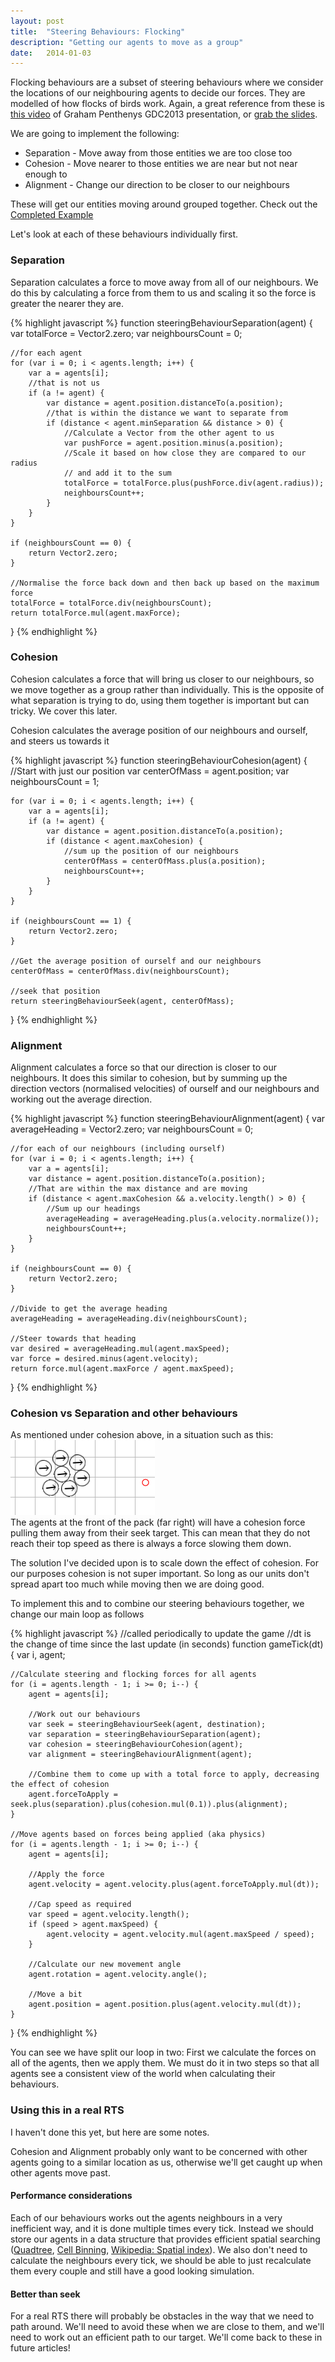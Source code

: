 ```yaml
---
layout: post
title:  "Steering Behaviours: Flocking"
description: "Getting our agents to move as a group"
date:   2014-01-03
---
```


Flocking behaviours are a subset of steering behaviours where we consider the locations of our neighbouring agents to decide our forces. They are modelled of how flocks of birds work.
Again, a great reference from these is [this video] of Graham Penthenys GDC2013 presentation, or [grab the slides].

[this video]: http://gdcvault.com/play/1018262/The-Next-Vector-Improvements-in
[grab the slides]: http://grahampentheny.com/wp-content/uploads/2013/03/The-Next-Vector.pdf


We are going to implement the following:

- Separation - Move away from those entities we are too close too
- Cohesion - Move nearer to those entities we are near but not near enough to
- Alignment - Change our direction to be closer to our neighbours

These will get our entities moving around grouped together. Check out the [Completed Example]

[Completed Example]: /examples/3-2-steering-behaviours-flock/index.html

Let's look at each of these behaviours individually first.

### Separation

Separation calculates a force to move away from all of our neighbours. We do this by calculating a force from them to us and scaling it so the force is greater the nearer they are.

{% highlight javascript %}
function steeringBehaviourSeparation(agent) {
	var totalForce = Vector2.zero;
	var neighboursCount = 0;

	//for each agent
	for (var i = 0; i < agents.length; i++) {
		var a = agents[i];
		//that is not us
		if (a != agent) {
			var distance = agent.position.distanceTo(a.position);
			//that is within the distance we want to separate from
			if (distance < agent.minSeparation && distance > 0) {
				//Calculate a Vector from the other agent to us
				var pushForce = agent.position.minus(a.position);
				//Scale it based on how close they are compared to our radius
				// and add it to the sum
				totalForce = totalForce.plus(pushForce.div(agent.radius));
				neighboursCount++;
			}
		}
	}

	if (neighboursCount == 0) {
		return Vector2.zero;
	}

	//Normalise the force back down and then back up based on the maximum force
	totalForce = totalForce.div(neighboursCount);
	return totalForce.mul(agent.maxForce);
}
{% endhighlight %}


### Cohesion

Cohesion calculates a force that will bring us closer to our neighbours, so we move together as a group rather than individually. This is the opposite of what separation is trying to do, using them together is important but can tricky. We cover this later.

Cohesion calculates the average position of our neighbours and ourself, and steers us towards it

{% highlight javascript %}
function steeringBehaviourCohesion(agent) {
	//Start with just our position
	var centerOfMass = agent.position;
	var neighboursCount = 1;

	for (var i = 0; i < agents.length; i++) {
		var a = agents[i];
		if (a != agent) {
			var distance = agent.position.distanceTo(a.position);
			if (distance < agent.maxCohesion) {
				//sum up the position of our neighbours
				centerOfMass = centerOfMass.plus(a.position);
				neighboursCount++;
			}
		}
	}

	if (neighboursCount == 1) {
		return Vector2.zero;
	}

	//Get the average position of ourself and our neighbours
	centerOfMass = centerOfMass.div(neighboursCount);

	//seek that position
	return steeringBehaviourSeek(agent, centerOfMass);
}
{% endhighlight %}

### Alignment

Alignment calculates a force so that our direction is closer to our neighbours. It does this similar to cohesion, but by summing up the direction vectors (normalised velocities) of ourself and our neighbours and working out the average direction.

{% highlight javascript %}
function steeringBehaviourAlignment(agent) {
	var averageHeading = Vector2.zero;
	var neighboursCount = 0;

	//for each of our neighbours (including ourself)
	for (var i = 0; i < agents.length; i++) {
		var a = agents[i];
		var distance = agent.position.distanceTo(a.position);
		//That are within the max distance and are moving
		if (distance < agent.maxCohesion && a.velocity.length() > 0) {
			//Sum up our headings
			averageHeading = averageHeading.plus(a.velocity.normalize());
			neighboursCount++;
		}
	}

	if (neighboursCount == 0) {
		return Vector2.zero;
	}

	//Divide to get the average heading
	averageHeading = averageHeading.div(neighboursCount);

	//Steer towards that heading
	var desired = averageHeading.mul(agent.maxSpeed);
	var force = desired.minus(agent.velocity);
	return force.mul(agent.maxForce / agent.maxSpeed);
}
{% endhighlight %}

### Cohesion vs Separation and other behaviours

As mentioned under cohesion above, in a situation such as this:<br />
<img src="/images/flocking.png" /><br/>
The agents at the front of the pack (far right) will have a cohesion force pulling them away from their seek target. This can mean that they do not reach their top speed as there is always a force slowing them down.

The solution I've decided upon is to scale down the effect of cohesion. For our purposes cohesion is not super important. So long as our units don't spread apart too much while moving then we are doing good.

To implement this and to combine our steering behaviours together, we change our main loop as follows

{% highlight javascript %}
//called periodically to update the game
//dt is the change of time since the last update (in seconds)
function gameTick(dt) {
	var i, agent;

	//Calculate steering and flocking forces for all agents
	for (i = agents.length - 1; i >= 0; i--) {
		agent = agents[i];

		//Work out our behaviours
		var seek = steeringBehaviourSeek(agent, destination);
		var separation = steeringBehaviourSeparation(agent);
		var cohesion = steeringBehaviourCohesion(agent);
		var alignment = steeringBehaviourAlignment(agent);

		//Combine them to come up with a total force to apply, decreasing the effect of cohesion
		agent.forceToApply = seek.plus(separation).plus(cohesion.mul(0.1)).plus(alignment);
	}

	//Move agents based on forces being applied (aka physics)
	for (i = agents.length - 1; i >= 0; i--) {
		agent = agents[i];

		//Apply the force
		agent.velocity = agent.velocity.plus(agent.forceToApply.mul(dt));

		//Cap speed as required
		var speed = agent.velocity.length();
		if (speed > agent.maxSpeed) {
			agent.velocity = agent.velocity.mul(agent.maxSpeed / speed);
		}

		//Calculate our new movement angle
		agent.rotation = agent.velocity.angle();

		//Move a bit
		agent.position = agent.position.plus(agent.velocity.mul(dt));
	}
}
{% endhighlight %}

You can see we have split our loop in two: First we calculate the forces on all of the agents, then we apply them. We must do it in two steps so that all agents see a consistent view of the world when calculating their behaviours.

### Using this in a real RTS

I haven't done this yet, but here are some notes.

Cohesion and Alignment probably only want to be concerned with other agents going to a similar location as us, otherwise we'll get caught up when other agents move past.

#### Performance considerations

Each of our behaviours works out the agents neighbours in a very inefficient way, and it is done multiple times every tick.
Instead we should store our agents in a data structure that provides efficient spatial searching ([Quadtree], [Cell Binning], [Wikipedia: Spatial index]).
We also don't need to calculate the neighbours every tick, we should be able to just recalculate them every couple and still have a good looking simulation.

[Quadtree]: http://en.wikipedia.org/wiki/Quadtree
[Cell Binning]: http://www.slac.stanford.edu/cgi-wrap/getdoc/slac-r-186.pdf
[Wikipedia: Spatial index]: http://en.wikipedia.org/wiki/Spatial_database#Spatial_index

#### Better than seek

For a real RTS there will probably be obstacles in the way that we need to path around. We'll need to avoid these when we are close to them, and we'll need to work out an efficient path to our target. We'll come back to these in future articles!
